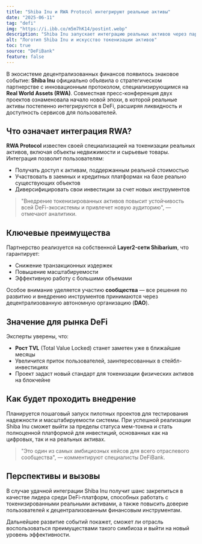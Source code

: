 ```yaml
---
title: "Shiba Inu и RWA Protocol интегрируют реальные активы"
date: "2025-06-11"
tag: "defi"
img: "https://i.ibb.co/m5m7hK14/postint.webp"
description: "Shiba Inu запускает интеграцию реальных активов через партнерство с RWA Protocol"
alt: "Логотип Shiba Inu и искусство токенизации активов"
toc: true
source: "DeFiBank"
feature: false
---
```


В экосистеме децентрализованных финансов появилось знаковое событие: **Shiba Inu** официально объявила о стратегическом партнерстве с инновационным протоколом, специализирующимся на **Real World Assets (RWA)**. Совместная пресс-конференция двух проектов ознаменовала начало новой эпохи, в которой реальные активы постепенно интегрируются в DeFi, расширяя ликвидность и доступность сервисов для пользователей.

## Что означает интеграция RWA?

**RWA Protocol** известен своей специализацией на токенизации реальных активов, включая объекты недвижимости и сырьевые товары. Интеграция позволит пользователям:

- Получать доступ к активам, поддержанным реальной стоимостью
- Участвовать в заемных и кредитных платформах на базе реально существующих объектов
- Диверсифицировать свои инвестиции за счет новых инструментов

> "Внедрение токенизированных активов повысит устойчивость всей DeFi-экосистемы и привлечет новую аудиторию", — отмечают аналитики.

## Ключевые преимущества

Партнерство реализуется на собственной **Layer2-сети Shibarium**, что гарантирует:

- Снижение транзакционных издержек
- Повышение масштабируемости
- Эффективную работу с большими объемами

Особое внимание уделяется участию **сообщества** — все решения по развитию и внедрению инструментов принимаются через децентрализованную автономную организацию (**DAO**).

## Значение для рынка DeFi

Эксперты уверены, что:

- **Рост TVL** (Total Value Locked) станет заметен уже в ближайшие месяцы
- Увеличится приток пользователей, заинтересованных в стейбл-инвестициях
- Проект задаст новый стандарт для токенизации физических активов на блокчейне

## Как будет проходить внедрение

Планируется пошаговый запуск пилотных проектов для тестирования надежности и масштабируемости системы. При успешной реализации Shiba Inu сможет выйти за пределы статуса мем-токена и стать полноценной платформой для инвестиций, основанных как на цифровых, так и на реальных активах.

> "Это один из самых амбициозных кейсов для всего отраслевого сообщества", — комментируют специалисты DeFiBank.

## Перспективы и вызовы

В случае удачной интеграции Shiba Inu получит шанс закрепиться в качестве лидера среди DeFi-платформ, способных работать с токенизированными реальными активами, а также повысить доверие пользователей к децентрализованным финансовым инструментам.

Дальнейшее развитие событий покажет, сможет ли отрасль воспользоваться преимуществами такого симбиоза и выйти на новый уровень эффективности.